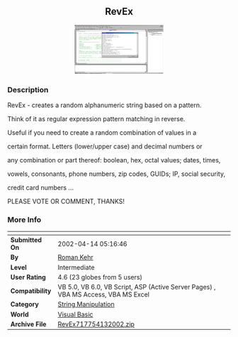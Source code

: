 ﻿<div align="center">

## RevEx

<img src="PIC20024132331355989.gif">
</div>

### Description

RevEx - creates a random alphanumeric string based on a pattern.

Think of it as regular expression pattern matching in reverse.

Useful if you need to create a random combination of values in a

certain format. Letters (lower/upper case) and decimal numbers or

any combination or part thereof: boolean, hex, octal values; dates, times,

vowels, consonants, phone numbers, zip codes, GUIDs; IP, social security,

credit card numbers ...

PLEASE VOTE OR COMMENT, THANKS!
 
### More Info
 


<span>             |<span>
---                |---
**Submitted On**   |2002-04-14 05:16:46
**By**             |[Roman Kehr](https://github.com/Planet-Source-Code/PSCIndex/blob/master/ByAuthor/roman-kehr.md)
**Level**          |Intermediate
**User Rating**    |4.6 (23 globes from 5 users)
**Compatibility**  |VB 5\.0, VB 6\.0, VB Script, ASP \(Active Server Pages\) , VBA MS Access, VBA MS Excel
**Category**       |[String Manipulation](https://github.com/Planet-Source-Code/PSCIndex/blob/master/ByCategory/string-manipulation__1-5.md)
**World**          |[Visual Basic](https://github.com/Planet-Source-Code/PSCIndex/blob/master/ByWorld/visual-basic.md)
**Archive File**   |[RevEx717754132002\.zip](https://github.com/Planet-Source-Code/roman-kehr-revex__1-33788/archive/master.zip)








